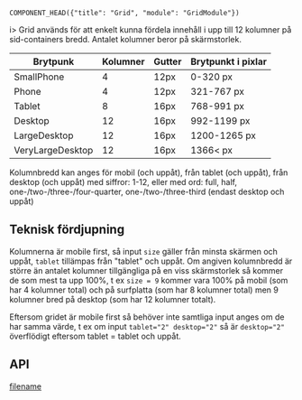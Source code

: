 `COMPONENT_HEAD({"title": "Grid", "module": "GridModule"})`




i> Grid används för att enkelt kunna fördela innehåll i upp till 12 kolumner på sid-containers bredd. Antalet kolumner beror på skärmstorlek.

| Brytpunk          | Kolumner | Gutter  | Brytpunkt i pixlar |
| ----------------- | -------- | ------- | ------------------ |
| SmallPhone        | 4        | 12px    | 0-320 px           |
| Phone             | 4        | 12px    | 321-767 px         |
| Tablet            | 8        | 16px    | 768-991 px         |
| Desktop           | 12       | 16px    | 992-1199 px        |
| LargeDesktop      | 12       | 16px    | 1200-1265 px       |
| VeryLargeDesktop  | 12       | 16px    | 1366< px           |


Kolumnbredd kan anges för mobil (och uppåt), från tablet (och uppåt), från desktop (och uppåt) med siffror: 1-12, eller med ord: full, half, one-/two-/three-/four-quarter, one-/two-/three-third (endast desktop och uppåt)

<div class="component-example-container" data-example-path="_example-displayer/#/example/grid/default"></div>

## Teknisk fördjupning
Kolumnerna är mobile first, så input `size` gäller från minsta skärmen och uppåt, `tablet` tillämpas från "tablet" och uppåt. Om angiven kolumnbredd är större än antalet kolumner tillgängliga på en viss skärmstorlek så kommer de som mest ta upp 100%, t ex `size = 9` kommer vara 100% på mobil (som har 4 kolumner total) och på surfplatta (som har 8 kolumner total) men 9 kolumner bred på desktop (som har 12 kolumner totalt).

Eftersom gridet är mobile first så behöver inte samtliga input anges om de har samma värde, t ex om input `tablet="2" desktop="2"` så är `desktop="2"` överflödigt eftersom tablet = tablet och uppåt.

## API
<div class="component-library-api" data-components="grid, grid-column"></div>



[filename](includes/_componentFooter.md ':include')
